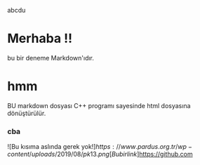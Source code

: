 abcdu
# Merhaba !!
bu bir deneme Markdown'ıdır.
# hmm
BU markdown dosyası C++ programı sayesinde html dosyasına dönüştürülür.
### cba
![Bu kısıma aslında gerek yok!]$https://www.pardus.org.tr/wp-content/uploads/2019/08/pk13.png
[Bu bir link]$https://github.com
